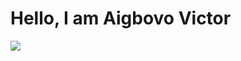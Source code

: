 # Hello, I am Aigbovo Victor
<a href="https://www.linkedin.com/in/victor-aigbovo/"><img src="https://img.shields.io/badge/-LinkedIn-0072b1?&style=for-the-badge&logo=linkedin&logoColor=white" /></a>
